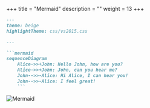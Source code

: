+++
title = "Mermaid"
description = ""
weight = 13
+++


```md
---
theme: beige
highlightTheme: css/vs2015.css

---

```mermaid
sequenceDiagram
    Alice->>+John: Hello John, how are you?
    Alice->>+John: John, can you hear me?
    John-->>-Alice: Hi Alice, I can hear you!
    John-->>-Alice: I feel great!
    ```
```

![Mermaid](https://mszturc.github.io/obsidian-advanced-slides/images/mermaid.png)




